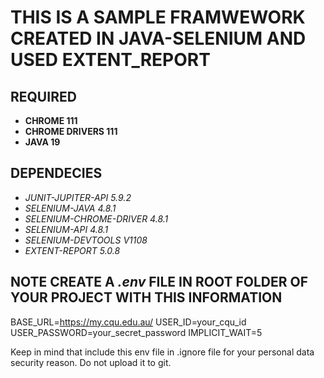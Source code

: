 # THIS IS A SAMPLE FRAMWEWORK CREATED IN JAVA-SELENIUM AND USED EXTENT_REPORT

## REQUIRED
- **CHROME 111**
- **CHROME DRIVERS 111**
- **JAVA 19**

## DEPENDECIES
- *JUNIT-JUPITER-API 5.9.2*
- *SELENIUM-JAVA 4.8.1*
- *SELENIUM-CHROME-DRIVER 4.8.1*
- *SELENIUM-API 4.8.1*
- *SELENIUM-DEVTOOLS V1108*
- *EXTENT-REPORT 5.0.8*

## NOTE CREATE A *.env* FILE IN ROOT FOLDER OF YOUR PROJECT WITH THIS INFORMATION 
BASE_URL=https://my.cqu.edu.au/
USER_ID=your_cqu_id
USER_PASSWORD=your_secret_password
IMPLICIT_WAIT=5

Keep in mind that include this env file in .ignore file for your personal data security reason. Do not upload it to git.